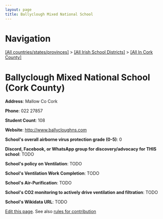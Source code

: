 ```yaml
---
layout: page
title: Ballyclough Mixed National School
---
```

# Navigation

[[All countries/states/provinces]](../../..) > [[All Irish School Districts]](../..) > [[All In Cork County]](..)

# Ballyclough Mixed National School (Cork County)

**Address**: Mallow Co Cork

**Phone**: 022 27857

**Student Count**: 108

**Website**: <http://www.ballycloughns.com>

**School's overall airborne virus protection grade (0-5)**: 0

**Discord, Facebook, or WhatsApp group for discovery/advocacy for THIS school**: TODO

**School's policy on Ventilation**: TODO

**School's Ventilation Work Completion**: TODO

**School's Air-Purification**: TODO

**School's CO2 monitoring to actively drive ventilation and filtration**: TODO

**School's Wikidata URL**: TODO


[Edit this page](https://github.com/ventilate-schools/Ireland/edit/main/./Cork_County/Ballyclough_Mixed_National_School.md). See also [rules for contribution](../../../contribution-rules/)